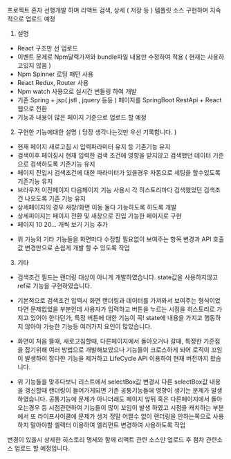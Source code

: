 프로젝트 혼자 선행개발 하며 리액트 검색, 상세 ( 저장 등 ) 템플릿 소스 구현하며 지속적으로 업로드 예정

1. 설명

- React 구조만 선 업로드
- 이벤트 문제로 Npm달력가져와 bundle파일 내용만 수정하여 적용 ( 현재는 사용하고있지 않음 )
- Npm Spinner 로딩 패턴 사용
- React Redux, Router 사용
- Npm watch 사용으로 실시간 번들링 하여 개발
- 기존 Spring + jsp( jstl , jquery 등등 ) 페이지를 SpringBoot RestApi + React웹으로 전환
- 기능과 내용이 많은 페이지 기준으로 업로드 할 예정


2. 구현한 기능에대한 설명 ( 당장 생각나는것만 우선 기록합니다. )

- 현재 페이지 새로고침 시 입력파라미터 유지 등 기존기능 유지
- 검색이후 페이징시 현재 입력한 검색 조건에 영향을 받지않고 검색했던 데이터 기준으로 검색하도록 기존기능 유지
- 페이지 진입시 검색조건에 대한 파라미터가 있을경우 자동으로 세팅을 할수있도록 기존기능 유지
- 브라우저 이전페이지 다음페이지 기능 사용시 각 히스토리마다 검색했었던 검색조건 나오도록 기존 기능 유지
- 상세페이지의 경우 새창/화면 이동 둘다 가능하도록 하도록 개발
- 상세피이지는 페이지 전환 및 새창으로 진입 가능한 페이지로 구현
- 페이지 10 20... 개씩 보기 기능 추가

* 위 기능외 기타 기능들을 화면마다 수정할 필요없이 보여주는 항목 변경과 API 호출값 변경만으로 손쉽게 개발 할 수 있도록 작업

3. 기타
- 검색조건 필드는 랜더링 대상이 아니게 개발하였습니다. state값을 사용하지않고 ref로 기능을 구현하였습니다.

- 기본적으로 검색조건 입력시 화면 랜더링과 데이터를 가져와서 보여주는 형식이었다면 문제없었을 부분인데 사용자가 입력하고 버튼을 누르는 시점을 히스토리로 가지고 있어야 한다던가, 특정 버튼에 대한 기능이 꼭! state에 내용을 가지고 행동하지 않아야 가능한 기능등 여러가지 요인이 많았습니다.

- 화면이 처음 뜰때, 새로고침할때, 다른페이지에서 돌아오거나 갈때, 특정한 기준점을 잡기위해 여러 방법으로 개발해보았으나 기능들이 크로스하게 되어 로직이 꼬임이 발생하여 잡다한 기능을 제거하고 LifeCycle API 이용하여 현재 버전까지 왔습니다.

- 위 기능들을 맞추다보니 리스트에서 selectBox값 변경시 다른 selectBox값 내용을 갱신할때 랜더링이 들어가게되면 기존 공통기능들에 영향이 생기는 문제가 발생 하였습니다. 공통기능에 문제가 아니더래도 페이지 앞뒤 혹은 다른페이지에서 돌아오는경우 등 시점관련하여 기능들이 많이 꼬임이 발생 하였고 시점을 캐치하는 부분에서 또 라이프사이클에 문제가 생겨 정말 어쩔수 없이 랜더링을 안하는쪽으로 사용하지 말아야할 셀렉터 이용하여 엘리먼트 변경하여 사용하도록 작업

변경이 있을시 상세한 히스토리 명세와 함께 리액트 관련 소스만 업로드 후 점차 관련소스 업로드 할 예정입니다.
